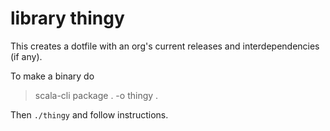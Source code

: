 # library thingy

This creates a dotfile with an org's current releases and interdependencies (if any).

To make a binary do

> scala-cli package . -o thingy .

Then `./thingy` and follow instructions.



